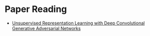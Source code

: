 # Paper Reading
- [Unsupervised Representation Learning with Deep Convolutional Generative Adversarial Networks](https://arxiv.org/pdf/1511.06434.pdf)